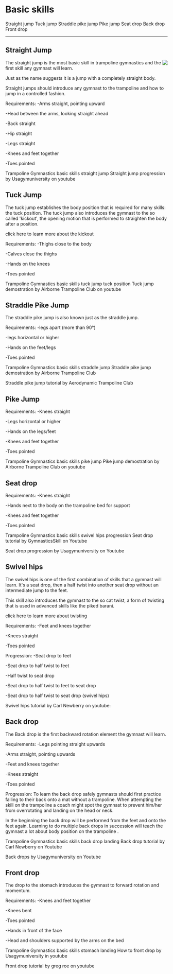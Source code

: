 # Basic skills

Straight jump
Tuck jump
Straddle pike jump
Pike jump
Seat drop
Back drop
Front drop
___

## Straight Jump
<img style="float: right;" src="G:\My Drive\Gdrive Projects\doubleminidotnet_markdown\docs\assets\Images\straight jump TRA 01 -01.jpg">

The straight jump is the most basic skill in trampoline gymnastics and the first skill any gymnast will learn.

Just as the name suggests it is a jump with a completely straight body. 

Straight jumps should introduce any gymnast to the trampoline and how to jump in a controlled fashion.

Requirements:
-Arms straight, pointing upward 

-Head between the arms, looking straight ahead

-Back straight 

-Hip straight

-Legs straight

-Knees and feet together

-Toes pointed

 
Trampoline Gymnastics basic skills straight jump 
Straight jump progression by Usagymuniversity on youtube


## Tuck Jump

The tuck jump establishes the body position that is required for many skills: the tuck position. The tuck jump also introduces the gymnast to the so called 'kickout', the opening motion that is performed to straighten the body after a position.

click here to learn more about the kickout

Requirements:
-Thighs close to the body

-Calves close the thighs 

-Hands on the knees

-Toes pointed

Trampoline Gymnastics basic skills tuck jump tuck position
Tuck jump demostration by Airborne Trampoline Club on youtube


## Straddle Pike Jump

The straddle pike jump is also known just as the straddle jump. 

Requirements:
-legs apart (more than 90°)

-legs horizontal or higher

-Hands on the feet/legs

-Toes pointed


Trampoline Gymnastics basic skills straddle jump 
Straddle pike jump demostration by Airborne Trampoline Club 


Straddle pike jump tutorial by Aerodynamic Trampoline Club


## Pike Jump

 Requirements:
-Knees straight

-Legs horizontal or higher

-Hands on the legs/feet

-Knees and feet together

-Toes pointed


Trampoline Gymnastics basic skills pike jump 
Pike jump demostration by Airborne Trampoline Club on youtube


## Seat drop

 Requirements:
-Knees straight

-Hands next to the body on the trampoline bed for support

-Knees and feet together

-Toes pointed



Trampoline Gymnastics basic skills swivel hips progression
Seat drop tutorial by GymnasticsSkill on Youtube


Seat drop progression by Usagymuniversity on Youtube


## Swivel hips
The swivel hips is one of the first combination of skills that a gymnast will learn. It's a seat drop, then a half twist into another seat drop without an intermediate jump to the feet. 

This skill also introduces the gymnast to the so cat twist, a form of twisting that is used in advanced skills like the piked barani.

click here to learn more about twisting

Requirements:
-Feet and knees together

-Knees straight

-Toes pointed

Progression:
-Seat drop to feet

-Seat drop to half twist to feet

-Half twist to seat drop 

-Seat drop to half twist to feet to seat drop

-Seat drop to half twist to seat drop (swivel hips)


Swivel hips tutorial by Carl Newberry on youtube:


## Back drop
 

The Back drop is the first backward rotation element the gymnast will learn.

Requirements:
-Legs pointing straight upwards

-Arms straight, pointing upwards

-Feet and knees together

-Knees straight

-Toes pointed

Progression:
To learn the back drop safely gymnasts should first practice falling to their back onto a mat without a trampoline. When attempting the skill on the trampoline a coach might spot the gymnast to prevent him/her from overrotating and landing on the head or neck.

In the beginning the back drop will be performed from the feet and onto the feet again. Learning to do multiple back drops in succession will teach the gymnast a lot about body position on the trampoline .  

Trampoline Gymnastics basic skills back drop landing
Back drop tutorial by Carl Newberry on Youtube


Back drops by Usagymuniversity on Youtube


## Front drop
The drop to the stomach introduces the gymnast to forward rotation and momentum. 

Requirements:
-Knees and feet together

-Knees bent

-Toes pointed

-Hands in front of the face

-Head and shoulders supported by the arms on the bed



Trampoline Gymnastics basic skills stomach landing
How to front drop by Usagymuniversity in youtube


Front drop tutorial by greg roe on youtube

